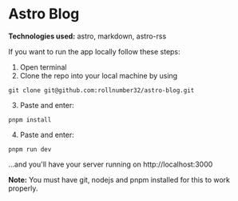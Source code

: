 # Astro Blog

**Technologies used:** astro, markdown, astro-rss

If you want to run the app locally follow these steps:

1. Open terminal
2. Clone the repo into your local machine by using

```
git clone git@github.com:rollnumber32/astro-blog.git
```

3. Paste and enter:

```
pnpm install
```

4. Paste and enter:

```
pnpm run dev
```

...and you'll have your server running on http://localhost:3000

**Note:** You must have git, nodejs and pnpm installed for this to work properly.
